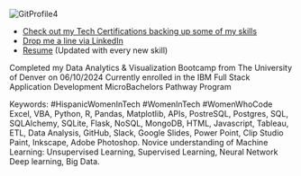 
![GitProfile4](https://github.com/vara-co/vara-co/assets/152572519/f6d1ad36-0699-4edc-8956-b88385d44c81)

- [Check out my Tech Certifications backing up some of my skills](https://github.com/vara-co/Tech-Certifications/tree/main)<br>
- [Drop me a line via LinkedIn](https://www.linkedin.com/in/laura-vara-co/)
- [Resume](https://github.com/vara-co/Tech-Certifications/blob/main/LMVS_CS_2024_yrs4printing.pdf) (Updated with every new skill)

Completed my Data Analytics & Visualization Bootcamp from The University of Denver on 06/10/2024
Currently enrolled in the IBM Full Stack Application Development MicroBachelors Pathway Program

Keywords:
#HispanicWomenInTech #WomenInTech #WomenWhoCode 
Excel, VBA, Python, R, Pandas, Matplotlib, APIs, PostreSQL, Postgres, SQL, SQLAlchemy, SQLite, Flask, NoSQL, MongoDB, HTML, Javascript, Tableau, ETL, Data Analysis, GitHub, Slack, Google Slides, Power Point, Clip Studio Paint, Inkscape, Adobe Photoshop. 
Novice understanding of Machine Learning: Unsupervised Learning, Supervised Learning, Neural Network Deep learning, Big Data.
